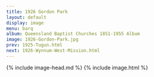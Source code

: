 ```yaml
---
title: 1926 Gordon Park
layout: default
display: image
menu: barq
album: Queensland Baptist Churches 1851-1955 Album
image: 1926-Gordon-Park.jpg
prev: 1925-Tugun.html
next: 1926-Wynnum-West-Mission.html
---
```

{% include image-head.md %}
{% include image.html %}